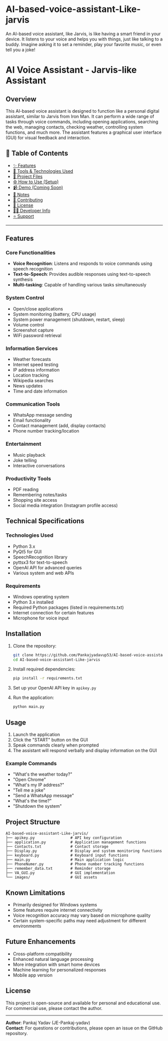 # AI-based-voice-assistant-Like-jarvis
An AI-based voice assistant, like Jarvis, is like having a smart friend in your device. It listens to your voice and helps you with things, just like talking to a buddy. Imagine asking it to set a reminder, play your favorite music, or even tell you a joke!
<br>

# AI Voice Assistant - Jarvis-like Assistant


## Overview

This AI-based voice assistant is designed to function like a personal digital assistant, similar to Jarvis from Iron Man. It can perform a wide range of tasks through voice commands, including opening applications, searching the web, managing contacts, checking weather, controlling system functions, and much more. The assistant features a graphical user interface (GUI) for visual feedback and interaction.


## 📑 Table of Contents

- [✨ Features](#-features)
- [🧰 Tools & Technologies Used](#-tools--technologies-used)
- [📁 Project Files](#-project-files)
- [⚙️ How to Use (Setup)](#️-how-to-use-setup)
- [📹 Demo (Coming Soon)](#-demo-coming-soon)
- [📝 Notes](#-notes)
- [🤝 Contributing](#-contributing)
- [📜 License](#-license)
- [👨‍💻 Developer Info](#-developer-info)
- [⭐ Support](#-support)

---

## Features

### Core Functionalities
- **Voice Recognition**: Listens and responds to voice commands using speech recognition
- **Text-to-Speech**: Provides audible responses using text-to-speech synthesis
- **Multi-tasking**: Capable of handling various tasks simultaneously

### System Control
- Open/close applications
- System monitoring (battery, CPU usage)
- System power management (shutdown, restart, sleep)
- Volume control
- Screenshot capture
- WiFi password retrieval

### Information Services
- Weather forecasts
- Internet speed testing
- IP address information
- Location tracking
- Wikipedia searches
- News updates
- Time and date information

### Communication Tools
- WhatsApp message sending
- Email functionality
- Contact management (add, display contacts)
- Phone number tracking/location

### Entertainment
- Music playback
- Joke telling
- Interactive conversations

### Productivity Tools
- PDF reading
- Remembering notes/tasks
- Shopping site access
- Social media integration (Instagram profile access)

## Technical Specifications

### Technologies Used
- Python 3.x
- PyQt5 for GUI
- SpeechRecognition library
- pyttsx3 for text-to-speech
- OpenAI API for advanced queries
- Various system and web APIs

### Requirements
- Windows operating system
- Python 3.x installed
- Required Python packages (listed in requirements.txt)
- Internet connection for certain features
- Microphone for voice input

## Installation

1. Clone the repository:
   ```bash
   git clone https://github.com/Pankajyadavup53/AI-based-voice-assistant-Like-jarvis.git
   cd AI-based-voice-assistant-Like-jarvis
   ```

2. Install required dependencies:
   ```bash
   pip install -r requirements.txt
   ```

3. Set up your OpenAI API key in `apikey.py`

4. Run the application:
   ```bash
   python main.py
   ```

## Usage

1. Launch the application
2. Click the "START" button on the GUI
3. Speak commands clearly when prompted
4. The assistant will respond verbally and display information on the GUI

### Example Commands
- "What's the weather today?"
- "Open Chrome"
- "What's my IP address?"
- "Tell me a joke"
- "Send a WhatsApp message"
- "What's the time?"
- "Shutdown the system"

## Project Structure

```
AI-based-voice-assistant-Like-jarvis/
├── apikey.py                # API key configuration
├── application.py           # Application management functions
├── Contacts.txt             # Contact storage
├── Display.py               # Display and system monitoring functions
├── keyboard.py              # Keyboard input functions
├── main.py                  # Main application logic
├── PhoneNumer.py            # Phone number tracking functions
├── remember_data.txt        # Reminder storage
├── VA_GUI.py                # GUI implementation
└── images/                  # GUI assets
```

## Known Limitations

- Primarily designed for Windows systems
- Some features require internet connectivity
- Voice recognition accuracy may vary based on microphone quality
- Certain system-specific paths may need adjustment for different environments

## Future Enhancements

- Cross-platform compatibility
- Enhanced natural language processing
- More integration with smart home devices
- Machine learning for personalized responses
- Mobile app version

## License

This project is open-source and available for personal and educational use. For commercial use, please contact the author.

---

**Author**: Pankaj Yadav (JE-Pankaj-yadav)  
**Contact**: For questions or contributions, please open an issue on the GitHub repository.